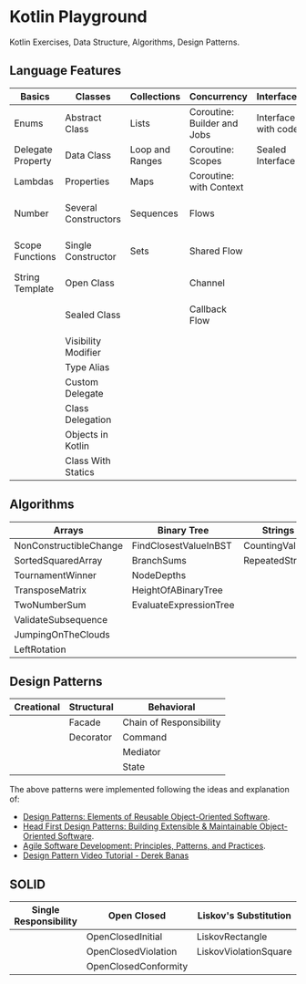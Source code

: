 # Kotlin Playground

Kotlin Exercises, Data Structure, Algorithms, Design Patterns.

## Language Features

| Basics            | Classes              | Collections     | Concurrency                 | Interfaces          | Functions                    |
|-------------------|----------------------|-----------------|-----------------------------|---------------------|------------------------------|
| Enums             | Abstract Class       | Lists           | Coroutine: Builder and Jobs | Interface with code | Infix Function               | 
| Delegate Property | Data Class           | Loop and Ranges | Coroutine: Scopes           | Sealed Interface    | Local Function               |
| Lambdas           | Properties           | Maps            | Coroutine: with Context     |                     | Operator Overloading         |
| Number            | Several Constructors | Sequences       | Flows                       |                     | Lambdas with Receivers       |
| Scope Functions   | Single Constructor   | Sets            | Shared Flow                 |                     | Extension Function Companion |
| String Template   | Open Class           |                 | Channel                     |                     | Extension Property           |
|                   | Sealed Class         |                 | Callback Flow               |                     | Inline, Noinline, Crossline  |
|                   | Visibility Modifier  |                 |                             |                     | Reified                      |
|                   | Type Alias           |                 |                             |                     | Contracts                    |
|                   | Custom Delegate      |                 |                             |                     | TailRec                      |
|                   | Class Delegation     |                 |                             |                     |                              |
|                   | Objects in Kotlin    |                 |                             |                     |                              |
|                   | Class With Statics   |                 |                             |                     |                              |


## Algorithms 

| Arrays                 | Binary Tree            | Strings         |
|------------------------|------------------------|-----------------|
| NonConstructibleChange | FindClosestValueInBST  | CountingValleys |
| SortedSquaredArray     | BranchSums             | RepeatedString  |
| TournamentWinner       | NodeDepths             |                 |
| TransposeMatrix        | HeightOfABinaryTree    |                 |
| TwoNumberSum           | EvaluateExpressionTree |                 |
| ValidateSubsequence    |                        |                 |
| JumpingOnTheClouds     |                        |                 |
| LeftRotation           |                        |                 |

## Design Patterns

| Creational | Structural | Behavioral              |
|------------|------------|-------------------------|
|            | Facade     | Chain of Responsibility |
|            | Decorator  | Command                 |
|            |            | Mediator                |
|            |            | State                   |

The above patterns were implemented following the ideas and explanation of: 
* [Design Patterns: Elements of Reusable Object-Oriented Software](https://a.co/d/hGRF9MP).
* [Head First Design Patterns: Building Extensible & Maintainable Object-Oriented Software](https://a.co/d/d8qI5Pr).
* [Agile Software Development: Principles, Patterns, and Practices](https://a.co/d/5kSfeiq).
* [Design Pattern Video Tutorial - Derek Banas](https://www.youtube.com/watch?v=vNHpsC5ng_E&list=PLF206E906175C7E07&ab_channel=DerekBanas)

## SOLID
| Single Responsibility | Open Closed          | Liskov's Substitution | Interface Segregation | Dependency Inversion |
|-----------------------|----------------------|-----------------------|-----------------------|----------------------|
|                       | OpenClosedInitial    | LiskovRectangle       |                       |                      |
|                       | OpenClosedViolation  | LiskovViolationSquare |                       |                      |
|                       | OpenClosedConformity |                       |                       |                      |


